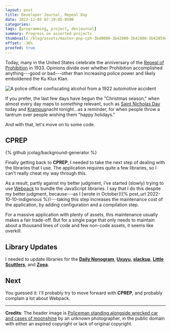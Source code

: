 ```yaml
---
layout: post
title: Developer Journal, Repeal Day
date: 2022-12-05 07:19:05-0500
categories:
tags: [programming, project, devjournal]
summary: Progress on assorted projects
thumbnail: /blog/assets/master-pnp-cph-3b40000-3b42000-3b42800-3b42859u.png
offset: -36%
proofed: true
---
```


Today, many in the United States celebrate the anniversary of the [Repeal of Prohibition](https://en.wikipedia.org/wiki/Repeal_of_Prohibition_in_the_United_States) in 1933.  Opinions divide over whether Prohibition accomplished anything---good or bad---other than increasing police power and likely emboldened the Ku Klux Klan.

![A police officer confiscating alcohol from a 1922 automotive accident](/blog/assets/master-pnp-cph-3b40000-3b42000-3b42800-3b42859u.png "Possibly the oddest choice of poses that he could have made...")

If you prefer, the last few days have begun the "Christmas season," when almost every day maps to *something* relevant, such as [Saint Nicholas Day](https://en.wikipedia.org/wiki/Saint_Nicholas_Day) today and [Krampus](https://en.wikipedia.org/wiki/Krampus)nacht tonight...as a reminder, for when people throw a tantrum over people wishing them "happy holidays."

And with that, let's move on to some code.

## CPREP

{% github jcolag/background-generator %}

Finally getting back to **CPREP**, I needed to take the next step of dealing with the libraries that I use.  The application requires quite a few libraries, so I can't really cheat my way through this.

As a result, partly against my better judgment, I've started (slowly) trying to use [Webpack](https://webpack.js.org/) to bundle the JavaScript libraries.  I say that I do this despite my better judgment, because---as I [wrote in October]({% post_url 2022-10-10-indigenous %})---taking this step increases the maintenance cost of the application, by adding configuration and a compilation step.

For a massive application with plenty of assets, this maintenance usually makes a fair trade-off.  But for a single page that only needs to maintain about a thousand lines of code and few non-code assets, it seems like overkill.

## Library Updates

I needed to update libraries for the [**Daily Nonogram**](https://github.com/jcolag/picture-nonogram), [**Uxuyu**](https://github.com/jcolag/Uxuyu), [**slackup**](https://github.com/jcolag/slackup), [**Little Scuttlers**](https://github.com/jcolag/LittleScuttlers), and [**Zoea**](https://github.com/jcolag/zoea).

## Next

You guessed it:  I'll probably try to move forward with **CPREP**, and probably complain a lot about Webpack.

* * *

**Credits**:  The header image is [Policeman standing alongside wrecked car and cases of moonshine](https://www.loc.gov/pictures/item/89709481/) by an unknown photographer, in the public domain with either an expired copyright or lack of original copyright.
